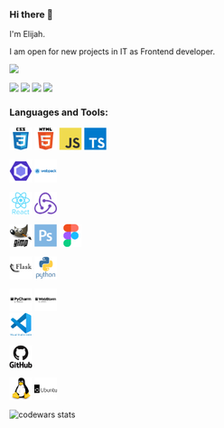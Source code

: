 ### Hi there 👋

I'm Elijah.

I am open for new projects in IT as Frontend developer.

<!--
**LikeKugi/LikeKugi** is a ✨ _special_ ✨ repository because its `README.md` (this file) appears on your GitHub profile.

Here are some ideas to get you started:

- 🔭 I’m currently working on ...
- 🌱 I’m currently learning ...
- 👯 I’m looking to collaborate on ...
- 🤔 I’m looking for help with ...
- 💬 Ask me about ...
- 📫 How to reach me: ...
- 😄 Pronouns: ...
- ⚡ Fun fact: ...
-->

![](http://github-profile-summary-cards.vercel.app/api/cards/profile-details?username=likekugi&theme=discord_old_blurple)

![](http://github-profile-summary-cards.vercel.app/api/cards/repos-per-language?username=likekugi&theme=discord_old_blurple)
![](http://github-profile-summary-cards.vercel.app/api/cards/most-commit-language?username=likekugi&theme=discord_old_blurple)
![](http://github-profile-summary-cards.vercel.app/api/cards/stats?username=likekugi&theme=discord_old_blurple)
![](http://github-profile-summary-cards.vercel.app/api/cards/productive-time?username=likekugi&theme=discord_old_blurple&utcOffset=8)

<h3 align="left">Languages and Tools:</h3>
<p align="left">
  <code><img src="https://github.com/devicons/devicon/blob/master/icons/css3/css3-original-wordmark.svg" alt="css3" width="40" height="40"/></code>
  <code><img src="https://github.com/devicons/devicon/blob/master/icons/html5/html5-original-wordmark.svg" alt="html5" width="40" height="40"/></code>
  <code><img src="https://github.com/devicons/devicon/blob/master/icons/javascript/javascript-original.svg" alt="javascript" width="40" height="40"/></code>
  <code><img src="https://github.com/devicons/devicon/blob/master/icons/typescript/typescript-original.svg" alt="typescript" width="40" height="40"/></code>

<code><img src="https://github.com/devicons/devicon/blob/master/icons/eslint/eslint-original.svg" alt="eslint" width="40" height="40"/></code>
<code><img src="https://github.com/devicons/devicon/blob/master/icons/webpack/webpack-original-wordmark.svg" alt="webpack" width="40" height="40"/></code>

<code><img src="https://github.com/devicons/devicon/blob/master/icons/react/react-original-wordmark.svg" alt="react" width="40" height="40"/></code>
<code><img src="https://github.com/devicons/devicon/blob/master/icons/redux/redux-original.svg" alt="redux" width="40" height="40"/></code>

<code><img src="https://github.com/devicons/devicon/blob/master/icons/gimp/gimp-original-wordmark.svg" alt="gimp" width="40" height="40"/></code>
<code><img src="https://github.com/devicons/devicon/blob/master/icons/photoshop/photoshop-plain.svg" alt="photoshop" width="40" height="40"/></code>
<code><img src="https://github.com/devicons/devicon/blob/master/icons/figma/figma-original.svg" alt="figma" width="40" height="40"/></code>

<code><img src="https://github.com/devicons/devicon/blob/master/icons/flask/flask-original-wordmark.svg" alt="flask" width="40" height="40"/></code>
<code><img src="https://github.com/devicons/devicon/blob/master/icons/python/python-original-wordmark.svg" alt="python" width="40" height="40"/> </code>

<code><img src="https://github.com/devicons/devicon/blob/master/icons/pycharm/pycharm-original-wordmark.svg" alt="pycharm" width="40" height="40"/></code>
<code><img src="https://github.com/devicons/devicon/blob/master/icons/webstorm/webstorm-original-wordmark.svg" alt="webstorm" width="40" height="40"/> </code>
<code><img src="https://github.com/devicons/devicon/blob/master/icons/vscode/vscode-original-wordmark.svg" alt="vscode" width="40" height="40"/> </code>

<code><img src="https://github.com/devicons/devicon/blob/master/icons/github/github-original-wordmark.svg" alt="github" width="40" height="40"/></code>

<code><img src="https://github.com/devicons/devicon/blob/master/icons/linux/linux-original.svg" alt="linux" width="40" height="40"/></code>
<code><img src="https://github.com/devicons/devicon/blob/master/icons/ubuntu/ubuntu-plain-wordmark.svg" alt="ubuntu" width="40" height="40"/></code>

</p>

<img src="https://www.codewars.com/users/LikeKugi/badges/large" alt="codewars stats"/>
